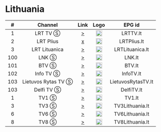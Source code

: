 <h1>Lithuania</h1>

| #   | Channel        | Link  | Logo | EPG id |
|:---:|:--------------:|:-----:|:----:|:------:|
| 1   | LRT TV Ⓢ | [>](http://88.216.83.245/lrt/index.m3u8) | <img height="20" src="https://i.imgur.com/FL2ZuGC.png"/> | LRTTV.lt |
| 2   | LRT Plius | [x]() | <img height="20" src="https://upload.wikimedia.org/wikipedia/commons/thumb/6/61/LRT_Plius_Logo_2022.svg/512px-LRT_Plius_Logo_2022.svg.png"/> | LRTPlius.lt |
| 3   | LRT Lituanica | [>](https://lituanica.lrt.lt/lituanica/master.m3u8) | <img height="20" src="https://i.imgur.com/XC7zVog.png"/> | LRTLituanica.lt |
| 100 | LNK Ⓢ | [>](http://88.216.83.245/lnk/index.m3u8) | <img height="20" src="https://i.imgur.com/arCZ56g.png"/> | LNK.lt |
| 101 | BTV Ⓢ | [>](http://88.216.83.245/btv/index.m3u8) | <img height="20" src="https://i.imgur.com/AeplGsP.png"/> | BTV.lt |
| 102 | Info TV Ⓢ | [>](http://88.216.83.245/info/index.m3u8) | <img height="20" src="https://i.imgur.com/EjQtIpM.png"/> | InfoTV.lt |
| 103 | Lietuvos Rytas TV Ⓢ | [>](http://88.216.83.245/lrytas/index.m3u8) | <img height="20" src="https://i.imgur.com/5wpxVI0.png"/> | LietuvosRytasTV.lt |
| 103 | Delfi TV Ⓢ | [>](http://88.216.83.245/delfi/index.m3u8) | <img height="20" src="https://i.imgur.com/IFoHP5M.png"/> | DelfiTV.lt |
| 1   | TV1 Ⓢ | [>](http://88.216.83.245/tv1/index.m3u8) | <img height="20" src="https://i.imgur.com/KLWDcFy.png"/> | TV1.lt |
| 3   | TV3 Ⓢ | [>](http://88.216.83.245/tv3/index.m3u8) | <img height="20" src="https://i.imgur.com/7nipq0y.png"/> | TV3Lithuania.lt |
| 6   | TV6 Ⓢ | [>](http://88.216.83.245/tv6/index.m3u8) | <img height="20" src="https://i.imgur.com/oC0jiFW.png"/> | TV6Lithuania.lt |
| 8   | TV8 Ⓢ | [>](http://88.216.83.245/tv8/index.m3u8) | <img height="20" src="https://i.imgur.com/9g3wknl.png"/> | TV8Lithuania.lt |
